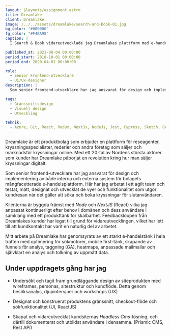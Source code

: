 ```yaml
---
layout: $layouts/assignment.astro
title: Dreamlake
client: Dreamlake
image: /../../assets/dreamlake/search-and-book-01.jpg
bg_color: "#000000"
fg_color: "#F4BA98"
caption: |
  I Search & Book vidareutvecklade jag Dreamlakes plattform med e-handelsprinciper som att göra en friktionsfri check-out för användaren, och ett ytterligare förfinande och förbättrande av alla gränssnittets komponenter.

published_at: 2021-08-04 00:00:00
period_start: 2018-10-01 00:00:00
period_end: 2020-04-01 00:00:00

role:
  - Senior Frontend-utvecklare
  - Ui/Ux-designer
description: |
  Som senior frontend-utvecklare har jag ansvarat för design och implementering av både interna och externa system för bolagets mångfacetterade e-handelsplattform.

tags:
  - Gränssnittsdesign
  - Visuell design
  - Utveckling

teknik:
  - Azure, Git, React, Redux, NextJs, NodeJs, Jest, Cypress, Sketch, GA, Hotjar, Prismic, Zoom
---
```


Dreamlake är ett produktbolag som erbjuder en plattform för reseagenter, kryssningsspecialister, rederier och andra företag som säljer och marknadsför kryssningar online. Med ett 20-tal av Nordens största aktörer som kunder har Dreamlake påbörjat en revolution kring hur man säljer kryssningar digitalt.

Som senior frontend-utvecklare har jag ansvarat för design och implementering av både interna och externa system för bolagets mångfacetterade e-handelsplattform. Här har jag arbetat i ett agilt team och testat, mätt, designat och utvecklat de vyer och funktionalitet som utgör kundresan när det gäller att söka och boka kryssningar för slutanvändaren.

Klienterna är byggda främst med _Node_ och _NextJS_ (React) vilka jag anpassat kontinuerligt efter behov i domänen och dess användare i samklang med ett produkttänk för skalbarhet. Feedbackloopen från Dreamlakes kunder har legat till grund för vidareutvecklingen, vilket har lett till att kundkontakt har varit en naturlig del av arbetet.

Mitt arbete på Dreamlake har genomsyrats av ett starkt e-handelstänk i hela tratten med optimering för sökmotorer, mobile first-tänk, skapande av funnels för analys, taggning (GA), heatmaps, anpassade mailmallar och självklart en analys och tolkning av uppmätt data.

## Under uppdragets gång har jag 

 - Undersökt och tagit fram grundläggande design av siteprodukten med wireframes, personas, sitestruktur och kundflöde. Detta genom besöksanalys, djupintervjuer och workshops (UX)

 - Designat och konstruerat produktens gränssnitt, checkout-flöde och sökfunktionalitet (UI, ReactJS)

 - Skapat och vidareutvecklat kundsiternas _Headless Cms_-lösning, och därtill dokumenterat och utbildat användare i densamma. (Prismic CMS, Rest API)